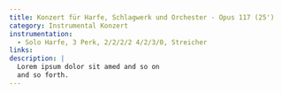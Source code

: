 ```yaml
---
title: Konzert für Harfe, Schlagwerk und Orchester - Opus 117 (25')
category: Instrumental Konzert
instrumentation:
  - Solo Harfe, 3 Perk, 2/2/2/2 4/2/3/0, Streicher
links:
description: |
  Lorem ipsum dolor sit amed and so on
  and so forth.
---
```

